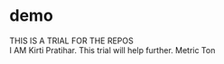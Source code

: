 # demo
THIS IS A TRIAL FOR THE REPOS <br> I AM Kirti Pratihar.
This trial will help further.
Metric Ton
